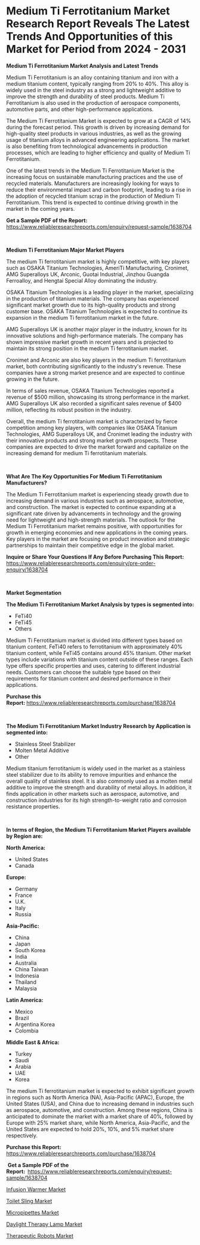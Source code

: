 <p><h1>Medium Ti Ferrotitanium Market Research Report Reveals The Latest Trends And Opportunities of this Market for Period from 2024 - 2031</h1></p><p><strong>Medium Ti Ferrotitanium Market Analysis and Latest Trends</strong></p>
<p><p>Medium Ti Ferrotitanium is an alloy containing titanium and iron with a medium titanium content, typically ranging from 20% to 40%. This alloy is widely used in the steel industry as a strong and lightweight additive to improve the strength and durability of steel products. Medium Ti Ferrotitanium is also used in the production of aerospace components, automotive parts, and other high-performance applications.</p><p>The Medium Ti Ferrotitanium Market is expected to grow at a CAGR of 14% during the forecast period. This growth is driven by increasing demand for high-quality steel products in various industries, as well as the growing usage of titanium alloys in advanced engineering applications. The market is also benefiting from technological advancements in production processes, which are leading to higher efficiency and quality of Medium Ti Ferrotitanium.</p><p>One of the latest trends in the Medium Ti Ferrotitanium Market is the increasing focus on sustainable manufacturing practices and the use of recycled materials. Manufacturers are increasingly looking for ways to reduce their environmental impact and carbon footprint, leading to a rise in the adoption of recycled titanium scrap in the production of Medium Ti Ferrotitanium. This trend is expected to continue driving growth in the market in the coming years.</p></p>
<p><strong>Get a Sample PDF of the Report:&nbsp;</strong> <a href="https://www.reliableresearchreports.com/enquiry/request-sample/1638704">https://www.reliableresearchreports.com/enquiry/request-sample/1638704</a></p>
<p>&nbsp;</p>
<p><strong>Medium Ti Ferrotitanium Major Market Players</strong></p>
<p><p>The medium Ti ferrotitanium market is highly competitive, with key players such as OSAKA Titanium Technologies, AmeriTi Manufacturing, Cronimet, AMG Superalloys UK, Arconic, Guotai Industrial, Jinzhou Guangda Ferroalloy, and Hengtai Special Alloy dominating the industry. </p><p>OSAKA Titanium Technologies is a leading player in the market, specializing in the production of titanium materials. The company has experienced significant market growth due to its high-quality products and strong customer base. OSAKA Titanium Technologies is expected to continue its expansion in the medium Ti ferrotitanium market in the future.</p><p>AMG Superalloys UK is another major player in the industry, known for its innovative solutions and high-performance materials. The company has shown impressive market growth in recent years and is projected to maintain its strong position in the medium Ti ferrotitanium market.</p><p>Cronimet and Arconic are also key players in the medium Ti ferrotitanium market, both contributing significantly to the industry's revenue. These companies have a strong market presence and are expected to continue growing in the future.</p><p>In terms of sales revenue, OSAKA Titanium Technologies reported a revenue of $500 million, showcasing its strong performance in the market. AMG Superalloys UK also recorded a significant sales revenue of $400 million, reflecting its robust position in the industry.</p><p>Overall, the medium Ti ferrotitanium market is characterized by fierce competition among key players, with companies like OSAKA Titanium Technologies, AMG Superalloys UK, and Cronimet leading the industry with their innovative products and strong market growth prospects. These companies are expected to drive the market forward and capitalize on the increasing demand for medium Ti ferrotitanium materials.</p></p>
<p>&nbsp;</p>
<p><strong>What Are The Key Opportunities For Medium Ti Ferrotitanium Manufacturers?</strong></p>
<p><p>The Medium Ti Ferrotitanium market is experiencing steady growth due to increasing demand in various industries such as aerospace, automotive, and construction. The market is expected to continue expanding at a significant rate driven by advancements in technology and the growing need for lightweight and high-strength materials. The outlook for the Medium Ti Ferrotitanium market remains positive, with opportunities for growth in emerging economies and new applications in the coming years. Key players in the market are focusing on product innovation and strategic partnerships to maintain their competitive edge in the global market.</p></p>
<p><strong>Inquire or Share Your Questions If Any Before Purchasing This Report:</strong> <a href="https://www.reliableresearchreports.com/enquiry/pre-order-enquiry/1638704">https://www.reliableresearchreports.com/enquiry/pre-order-enquiry/1638704</a></p>
<p>&nbsp;</p>
<p><strong>Market Segmentation</strong></p>
<p><strong>The Medium Ti Ferrotitanium Market Analysis by types is segmented into:</strong></p>
<p><ul><li>FeTi40</li><li>FeTi45</li><li>Others</li></ul></p>
<p><p>Medium Ti Ferrotitanium market is divided into different types based on titanium content. FeTi40 refers to ferrotitanium with approximately 40% titanium content, while FeTi45 contains around 45% titanium. Other market types include variations with titanium content outside of these ranges. Each type offers specific properties and uses, catering to different industrial needs. Customers can choose the suitable type based on their requirements for titanium content and desired performance in their applications.</p></p>
<p><strong>Purchase this Report:&nbsp;</strong><a href="https://www.reliableresearchreports.com/purchase/1638704">https://www.reliableresearchreports.com/purchase/1638704</a></p>
<p>&nbsp;</p>
<p><strong>The Medium Ti Ferrotitanium Market Industry Research by Application is segmented into:</strong></p>
<p><ul><li>Stainless Steel Stabilizer</li><li>Molten Metal Additive</li><li>Other</li></ul></p>
<p><p>Medium titanium ferrotitanium is widely used in the market as a stainless steel stabilizer due to its ability to remove impurities and enhance the overall quality of stainless steel. It is also commonly used as a molten metal additive to improve the strength and durability of metal alloys. In addition, it finds application in other markets such as aerospace, automotive, and construction industries for its high strength-to-weight ratio and corrosion resistance properties.</p></p>
<p>&nbsp;</p>
<p><strong>In terms of Region, the Medium Ti Ferrotitanium Market Players available by Region are:</strong></p>
<p>
    <p> <strong> North America: </strong>
        <ul>
            <li>United States</li>
            <li>Canada</li>
        </ul>
        </p> 
    <p> <strong> Europe: </strong>
        <ul>
            <li>Germany</li>
            <li>France</li>
            <li>U.K.</li>
            <li>Italy</li>
            <li>Russia</li>
        </ul>
        </p> 
    <p> <strong> Asia-Pacific: </strong>
        <ul>
            <li>China</li>
            <li>Japan</li>
            <li>South Korea</li>
            <li>India</li>
            <li>Australia</li>
            <li>China Taiwan</li>
            <li>Indonesia</li>
            <li>Thailand</li>
            <li>Malaysia</li>
        </ul>
        </p> 
    <p> <strong> Latin America: </strong>
        <ul>
            <li>Mexico</li>
            <li>Brazil</li>
            <li>Argentina Korea</li>
            <li>Colombia</li>
        </ul>
        </p> 
    <p> <strong> Middle East & Africa: </strong>
        <ul>
            <li>Turkey</li>
            <li>Saudi</li>
            <li>Arabia</li>
            <li>UAE</li>
            <li>Korea</li>
        </ul>
    </p>
    </p>
<p><p>The medium Ti ferrotitanium market is expected to exhibit significant growth in regions such as North America (NA), Asia-Pacific (APAC), Europe, the United States (USA), and China due to increasing demand in industries such as aerospace, automotive, and construction. Among these regions, China is anticipated to dominate the market with a market share of 40%, followed by Europe with 25% market share, while North America, Asia-Pacific, and the United States are expected to hold 20%, 10%, and 5% market share respectively.</p></p>
<p><strong>Purchase this Report: </strong><a href="https://www.reliableresearchreports.com/purchase/1638704">https://www.reliableresearchreports.com/purchase/1638704</a></p>
<p>&nbsp;<strong>Get a Sample PDF of the Report:&nbsp;&nbsp;</strong><a href="https://www.reliableresearchreports.com/enquiry/request-sample/1638704">https://www.reliableresearchreports.com/enquiry/request-sample/1638704</a></p>
<p><strong></strong></p>
<p><p><a href="https://medium.com/@walterstanley64/infusion-warmer-market-furnishes-information-on-market-share-market-trends-and-market-growth-e7f6ffb8a524">Infusion Warmer Market</a></p><p><a href="https://medium.com/@gabriellemcgrath66/toilet-sling-market-share-evolution-and-market-growth-trends-2024-2031-f66e26dd2d6c">Toilet Sling Market</a></p><p><a href="https://medium.com/@javiermante/micropipettes-market-trends-forecast-and-competitive-analysis-to-2031-f9c65c4ac695">Micropipettes Market</a></p><p><a href="https://medium.com/@serenaframi/daylight-therapy-lamp-market-insight-market-trends-growth-forecasted-from-2024-to-2031-0c84b9ef017b">Daylight Therapy Lamp Market</a></p><p><a href="https://medium.com/@javiermante/therapeutic-robots-market-furnishes-information-on-market-share-market-trends-and-market-growth-1553542d0531">Therapeutic Robots Market</a></p></p>